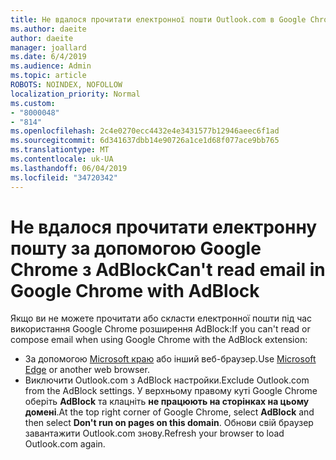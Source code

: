 ```yaml
---
title: Не вдалося прочитати електронної пошти Outlook.com в Google Chrome з AdBlock
ms.author: daeite
author: daeite
manager: joallard
ms.date: 6/4/2019
ms.audience: Admin
ms.topic: article
ROBOTS: NOINDEX, NOFOLLOW
localization_priority: Normal
ms.custom:
- "8000048"
- "814"
ms.openlocfilehash: 2c4e0270ecc4432e4e3431577b12946aeec6f1ad
ms.sourcegitcommit: 6d341637dbb14e90726a1ce1d68f077ace9bb765
ms.translationtype: MT
ms.contentlocale: uk-UA
ms.lasthandoff: 06/04/2019
ms.locfileid: "34720342"
---
```

# <a name="cant-read-email-in-google-chrome-with-adblock"></a><span data-ttu-id="0b41f-102">Не вдалося прочитати електронну пошту за допомогою Google Chrome з AdBlock</span><span class="sxs-lookup"><span data-stu-id="0b41f-102">Can't read email in Google Chrome with AdBlock</span></span>

<span data-ttu-id="0b41f-103">Якщо ви не можете прочитати або скласти електронної пошти під час використання Google Chrome розширення AdBlock:</span><span class="sxs-lookup"><span data-stu-id="0b41f-103">If you can't read or compose email when using Google Chrome with the AdBlock extension:</span></span>

- <span data-ttu-id="0b41f-104">За допомогою [Microsoft краю](https://go.microsoft.com/fwlink/p/?linkid=2001503&amp;clcid=0x409) або інший веб-браузер.</span><span class="sxs-lookup"><span data-stu-id="0b41f-104">Use [Microsoft Edge](https://go.microsoft.com/fwlink/p/?linkid=2001503&amp;clcid=0x409) or another web browser.</span></span>
- <span data-ttu-id="0b41f-105">Виключити Outlook.com з AdBlock настройки.</span><span class="sxs-lookup"><span data-stu-id="0b41f-105">Exclude Outlook.com from the AdBlock settings.</span></span> <span data-ttu-id="0b41f-106">У верхньому правому куті Google Chrome оберіть **AdBlock** та клацніть **не працюють на сторінках на цьому домені**.</span><span class="sxs-lookup"><span data-stu-id="0b41f-106">At the top right corner of Google Chrome, select **AdBlock** and then select **Don't run on pages on this domain**.</span></span> <span data-ttu-id="0b41f-107">Обнови свій браузер завантажити Outlook.com знову.</span><span class="sxs-lookup"><span data-stu-id="0b41f-107">Refresh your browser to load Outlook.com again.</span></span>